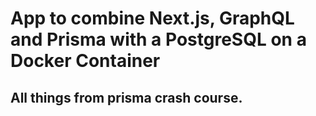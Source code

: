 # App to combine Next.js, GraphQL and Prisma with a PostgreSQL on a Docker Container

## All things from prisma crash course.



